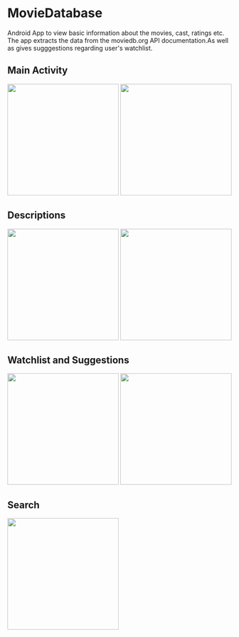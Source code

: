 # MovieDatabase
Android App to view basic information about the movies, cast, ratings etc. The app extracts the data from the moviedb.org API documentation.As well as gives sugggestions regarding user's watchlist.

## Main Activity

<img src="https://user-images.githubusercontent.com/29947817/44550284-5b396100-a741-11e8-9e66-eb89b7fe37be.png" width="250">

<img src="https://user-images.githubusercontent.com/29947817/44550283-5b396100-a741-11e8-9698-e50d221942ee.png" width="250">

## Descriptions

<img src="https://user-images.githubusercontent.com/29947817/44550279-5a083400-a741-11e8-9809-c9e8051e9e7b.png" width="250">

<img src="https://user-images.githubusercontent.com/29947817/44550280-5a083400-a741-11e8-864b-5b1877a9c644.png" width="250">

## Watchlist and Suggestions

<img src="https://user-images.githubusercontent.com/29947817/44550281-5aa0ca80-a741-11e8-9d06-98e2556f1770.png" width="250">

<img src="https://user-images.githubusercontent.com/29947817/44550282-5aa0ca80-a741-11e8-96cc-021fbd8ffd44.png" width="250">

## Search

<img src="https://user-images.githubusercontent.com/29947817/44550286-5bd1f780-a741-11e8-902a-d7c1c22bfe0b.png" width="250">
